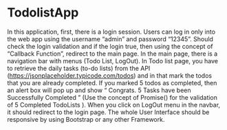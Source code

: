 # TodolistApp
In this application, first, there is a login session. Users can log in only into the web app using the username “admin” and password “12345”. 
Should check the login validation and if the login true, then using the concept of “Callback Function”, redirect to the main page. 
In the main page, there is a navigation bar with menus (Todo List, LogOut). 
In Todo list page, you have to retrieve the daily tasks (to-do lists) from the API (https://jsonplaceholder.typicode.com/todos) and in that mark the todos that you are already completed. 
If you marked 5 todos as completed, then an alert box will pop up and show “ Congrats. 5 Tasks have been Successfully Completed ” (Use the concept of Promise() for the validation of 5 Completed TodoLists ). When you click on LogOut menu in the navbar, it should redirect to the login page. The whole User Interface should be responsive by using Bootstrap or any other Framework. 
